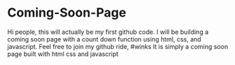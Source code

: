 # Coming-Soon-Page
Hi people, this will actually be my first github code. I will be building a coming soon page with a count down function using html, css, and javascript. Feel free to join my github ride,  #winks
It is simply a coming soon page built with html css and javascript
